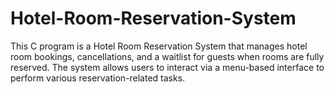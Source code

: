 # Hotel-Room-Reservation-System
This C program is a Hotel Room Reservation System that manages hotel room bookings, cancellations, and a waitlist for guests when rooms are fully reserved. The system allows users to interact via a menu-based interface to perform various reservation-related tasks.
